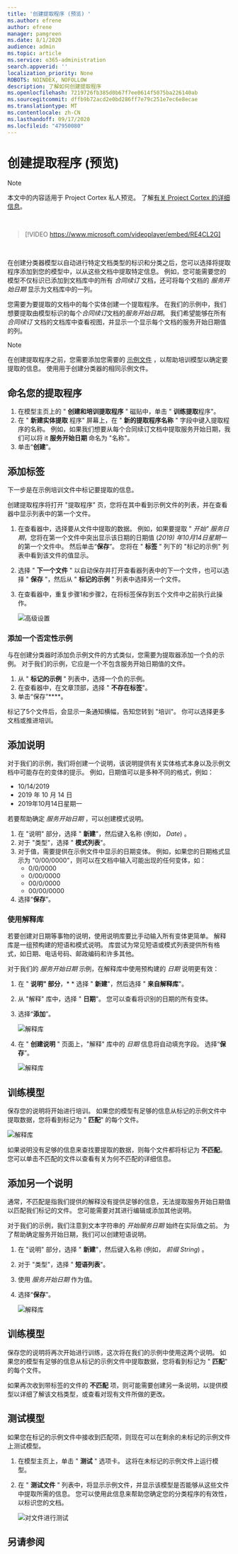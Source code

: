 ```yaml
---
title: '创建提取程序 (预览) '
ms.author: efrene
author: efrene
manager: pamgreen
ms.date: 8/1/2020
audience: admin
ms.topic: article
ms.service: o365-administration
search.appverid: ''
localization_priority: None
ROBOTS: NOINDEX, NOFOLLOW
description: 了解如何创建提取程序
ms.openlocfilehash: 7219726fb385d0b67f7ee0614f5075ba226140ab
ms.sourcegitcommit: dffb9b72acd2e0bd286ff7e79c251e7ec6e8ecae
ms.translationtype: MT
ms.contentlocale: zh-CN
ms.lasthandoff: 09/17/2020
ms.locfileid: "47950080"
---
```

# <a name="create-an-extractor-preview"></a>创建提取程序 (预览) 
> [!Note] 
> 本文中的内容适用于 Project Cortex 私人预览。 了解[有关 Project Cortex 的详细信息](https://aka.ms/projectcortex)。

</br>

> [!VIDEO https://www.microsoft.com/videoplayer/embed/RE4CL2G]

</br> 

在创建分类器模型以自动进行特定文档类型的标识和分类之后，您可以选择将提取程序添加到您的模型中，以从这些文档中提取特定信息。 例如，您可能需要您的模型不仅标识已添加到文档库中的所有 *合同续订* 文档，还可将每个文档的 *服务开始日期* 显示为文档库中的一列。

您需要为要提取的文档中的每个实体创建一个提取程序。 在我们的示例中，我们想要提取由模型标识的每个*合同续订*文档的*服务开始日期*。 我们希望能够在所有 *合同续订* 文档的文档库中查看视图，并显示一个显示每个文档的服务开始日期值的列。

> [!Note]
> 在创建提取程序之前，您需要添加您需要的 [示例文件](https://docs.microsoft.com/microsoft-365/contentunderstanding/create-a-classifier?view=o365-worldwide#add-your-example-files) ，以帮助培训模型以确定要提取的信息。 使用用于创建分类器的相同示例文件。


## <a name="name-your-extractor"></a>命名您的提取程序

1. 在模型主页上的 " **创建和培训提取程序** " 磁贴中，单击 " **训练提取**程序"。
2. 在 " **新建实体提取** 程序" 屏幕上，在 " **新的提取程序名称** " 字段中键入提取程序的名称。 例如，如果我们想要从每个合同续订文档中提取服务开始日期，我们可以将 it **服务开始日期** 命名为 "名称"。
3. 单击“**创建**”。

## <a name="add-a-label"></a>添加标签

下一步是在示例培训文件中标记要提取的信息。

创建提取程序将打开 "提取程序" 页，您将在其中看到示例文件的列表，并在查看器中显示列表中的第一个文件。

1. 在查看器中，选择要从文件中提取的数据。 例如，如果要提取 " *开始" 服务日期*，您将在第一个文件中突出显示该日期的日期值 (*2019) 年10月14日星期一* 的第一个文件中。 然后单击“**保存**”。  您将在 " **标签** " 列下的 "标记的示例" 列表中看到该文件的值显示。
2. 选择 " **下一个文件** " 以自动保存并打开查看器列表中的下一个文件，也可以选择 " **保存** "，然后从 " **标记的示例** " 列表中选择另一个文件。
3. 在查看器中，重复步骤1和步骤2，在将标签保存到五个文件中之前执行此操作。

    ![高级设置](../media/content-understanding/select-service-start-date.png) 


### <a name="add-a-negative-example"></a>添加一个否定性示例

与在创建分类器时添加负示例文件的方式类似，您需要为提取器添加一个负的示例。 对于我们的示例，它应是一个不包含服务开始日期值的文件。

1. 从 " **标记的示例** " 列表中，选择一个负的示例。
2. 在查看器中，在文章顶部，选择 " **不存在标签**"。
3. 单击“保存”****。
 
标记了5个文件后，会显示一条通知横幅，告知您转到 "培训"。 你可以选择更多文档或推进培训。 

## <a name="add-an-explanation"></a>添加说明

对于我们的示例，我们将创建一个说明，该说明提供有关实体格式本身以及示例文档中可能存在的变体的提示。 例如，日期值可以是多种不同的格式，例如：
- 10/14/2019
- 2019 年 10 月 14 日
- 2019年10月14日星期一
 

若要帮助确定 *服务开始日期* ，可以创建模式说明。

1. 在 "说明" 部分，选择 " **新建**"，然后键入名称 (例如， *Date*) 。
2. 对于 "类型"，选择 " **模式列表**"。
3. 对于值，需要提供在示例文件中显示的日期变体。 例如，如果您的日期格式显示为 "0/00/0000"，则可以在文档中输入可能出现的任何变体，如：
    - 0/0/0000
    - 0/00/0000
    - 00/0/0000
    - 00/00/0000
4. 选择“**保存**”。


### <a name="use-the-explanation-library"></a>使用解释库

若要创建对日期等事物的说明，使用说明库要比手动输入所有变体更简单。 解释库是一组预构建的短语和模式说明。 库尝试为常见短语或模式列表提供所有格式，如日期、电话号码、邮政编码和许多其他。 

对于我们的 *服务开始日期* 示例，在解释库中使用预构建的 *日期* 说明更有效：

1. 在 " **说明" 部分**，* * 选择 " **新建**"，然后选择 " **来自解释库**"。
2. 从 "解释" 库中，选择 " **日期**"。 您可以查看将识别的日期的所有变体。
3. 选择“**添加**”。</br>

    ![解释库](../media/content-understanding/explanation-library.png) 

4. 在 " **创建说明** " 页面上，"解释" 库中的 *日期* 信息将自动填充字段。 选择“**保存**”。</br>

    ![解释库](../media/content-understanding/date-explanation-library.png) 

 
## <a name="train-the-model"></a>训练模型 

保存您的说明将开始进行培训。 如果您的模型有足够的信息从标记的示例文件中提取数据，您将看到标记为 " **匹配**" 的每个文件。  

![解释库](../media/content-understanding/match2.png) 

如果说明没有足够的信息来查找要提取的数据，则每个文件都将标记为 **不匹配**。 您可以单击不匹配的文件以查看有关为何不匹配的详细信息。


## <a name="add-another-explanation"></a>添加另一个说明

通常，不匹配是指我们提供的解释没有提供足够的信息，无法提取服务开始日期值以匹配我们标记的文件。 您可能需要对其进行编辑或添加其他说明。

对于我们的示例，我们注意到文本字符串的 *开始服务日期* 始终在实际值之前。 为了帮助确定服务开始日期，我们可以创建短语说明。

1. 在 "说明" 部分，选择 " **新建**"，然后键入名称 (例如， *前缀 String*) 。
2. 对于 "类型"，选择 " **短语列表**"。
3. 使用 *服务开始日期* 作为值。
4. 选择“**保存**”。

    ![解释库](../media/content-understanding/prefix-string.png) 


## <a name="train-the-model"></a>训练模型

保存您的说明将再次开始进行训练，这次将在我们的示例中使用这两个说明。 如果您的模型有足够的信息从标记的示例文件中提取数据，您将看到标记为 " **匹配**" 的每个文件。 

如果再次收到带标签的文件的 **不匹配** 项，则可能需要创建另一条说明，以提供模型以详细了解该文档类型，或查看对现有文件所做的更改。

## <a name="test-your-model"></a>测试模型

如果您在标记的示例文件中接收到匹配项，则现在可以在剩余的未标记的示例文件上测试模型。

1. 在模型主页上，单击 " **测试** " 选项卡。 这将在未标记的示例文件上运行模型。
2. 在 " **测试文件** " 列表中，将显示示例文件，并显示该模型是否能够从这些文件中提取所需的信息。 您可以使用此信息来帮助您确定您的分类程序的有效性，以标识您的文档。

    ![对文件进行测试](../media/content-understanding/test-filies-extractor.png) 

## <a name="see-also"></a>另请参阅
  




